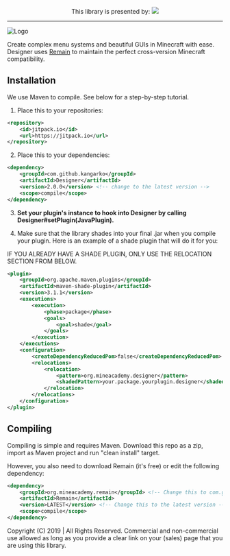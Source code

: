 <p align="center">
  This library is presented by:
  <a href="https://www.spigotcourse.org/?utm_source=github&utm_medium=github">
    <img src="https://i.imgur.com/Xr0p2g3.png" />
  </a>
</p>

---

![Logo](https://i.imgur.com/GEyZoJV.png)

Create complex menu systems and beautiful GUIs in Minecraft with ease.
Designer uses [Remain](https://github.com/kangarko/Remain) to maintain the perfect cross-version Minecraft compatibility.

## Installation
We use Maven to compile. See below for a step-by-step tutorial.


1. Place this to your repositories:

```xml
<repository>
	<id>jitpack.io</id>
	<url>https://jitpack.io</url>
</repository>
```

2. Place this to your dependencies:

```xml
<dependency>
	<groupId>com.github.kangarko</groupId>
	<artifactId>Designer</artifactId>
	<version>2.0.0</version> <!-- change to the latest version -->
	<scope>compile</scope>
</dependency>
 ```
 
3. **Set your plugin's instance to hook into Designer by calling Designer#setPlugin(JavaPlugin).**

4. Make sure that the library shades into your final .jar when you compile your plugin. Here is an example of a shade plugin that will do it for you:

IF YOU ALREADY HAVE A SHADE PLUGIN, ONLY USE THE RELOCATION SECTION FROM BELOW.

```xml
<plugin>
	<groupId>org.apache.maven.plugins</groupId>
	<artifactId>maven-shade-plugin</artifactId>
	<version>3.1.1</version>
	<executions>
		<execution>
			<phase>package</phase>
			<goals>
				<goal>shade</goal>
			</goals>
		</execution>
	</executions>
	<configuration>
		<createDependencyReducedPom>false</createDependencyReducedPom>
		<relocations>
			<relocation>
				<pattern>org.mineacademy.designer</pattern>
				<shadedPattern>your.package.yourplugin.designer</shadedPattern>
			</relocation>
		</relocations>
	</configuration>
</plugin>
```

## Compiling

Compiling is simple and requires Maven. Download this repo as a zip, import as Maven project and run "clean install" target.

However, you also need to download Remain (it's free) or edit the following dependency:

```xml
<dependency>
	<groupId>org.mineacademy.remain</groupId> <!-- Change this to com.github.kangarko -->
	<artifactId>Remain</artifactId>
	<version>LATEST</version> <!-- Change this to the latest version -->
	<scope>compile</scope>
</dependency>
```

Copyright (C) 2019 | All Rights Reserved. Commercial and non-commercial use allowed as long as you provide a clear link on your (sales) page that you are using this library.  
